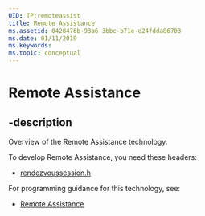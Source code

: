 ```yaml
---
UID: TP:remoteassist
title: Remote Assistance
ms.assetid: 0428476b-93a6-3bbc-b71e-e24fdda86703
ms.date: 01/11/2019
ms.keywords: 
ms.topic: conceptual
---
```


# Remote Assistance

## -description

Overview of the Remote Assistance technology.

To develop Remote Assistance, you need these headers:

 * [rendezvoussession.h](../rendezvoussession/index.md)

For programming guidance for this technology, see:
* [Remote Assistance](/previous-versions/windows/desktop/remoteassist)